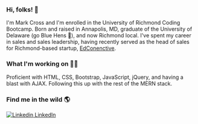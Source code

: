 ### Hi, folks! 👋

I'm Mark Cross and I'm enrolled in the University of Richmond Coding Bootcamp. Born and raised in Annapolis, MD, graduate of the University of Delaware (go Blue Hens 🐓), and now Richmond local. I've spent my career in sales and sales leadership, having recently served as the head of sales for Richmond-based startup, [EdConenctive](https://www.edconnective.com/ "EdConnective").

### What I'm working on <g-emoji class="g-emoji" alias="man_technologist" fallback-src="https://github.githubassets.com/images/icons/emoji/unicode/1f468-1f4bb.png">👨‍💻</g-emoji>

Proficient with HTML, CSS, Bootstrap, JavaScript, jQuery, and having a blast with AJAX.  Following this up with the rest of the MERN stack.

### Find me in the wild 🌎
[![Linkedin](https://i.stack.imgur.com/gVE0j.png) LinkedIn](https://www.linkedin.com/in/markdcross/)

<!--
**markdcross/markdcross** is a ✨ _special_ ✨ repository because its `README.md` (this file) appears on your GitHub profile.

